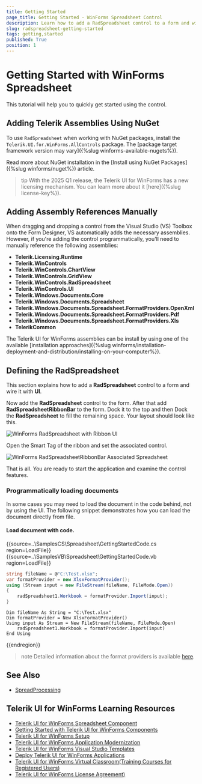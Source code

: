 ```yaml
---
title: Getting Started
page_title: Getting Started - WinForms Spreadsheet Control
description: Learn how to add a RadSpreadsheet control to a form and wire it with UI.
slug: radspreadsheet-getting-started
tags: getting,started
published: True
position: 1
---
```


# Getting Started with WinForms Spreadsheet

This tutorial will help you to quickly get started using the control.

## Adding Telerik Assemblies Using NuGet

To use `RadSpreadsheet` when working with NuGet packages, install the `Telerik.UI.for.WinForms.AllControls` package. The [package target framework version may vary]({%slug winforms-available-nugets%}).

Read more about NuGet installation in the [Install using NuGet Packages]({%slug winforms/nuget%}) article.

>tip With the 2025 Q1 release, the Telerik UI for WinForms has a new licensing mechanism. You can learn more about it [here]({%slug license-key%}).

## Adding Assembly References Manually

When dragging and dropping a control from the Visual Studio (VS) Toolbox onto the Form Designer, VS automatically adds the necessary assemblies. However, if you're adding the control programmatically, you'll need to manually reference the following assemblies:

* __Telerik.Licensing.Runtime__
* __Telerik.WinControls__
* __Telerik.WinControls.ChartView__
* __Telerik.WinControls.GridView__
* __Telerik.WinControls.RadSpreadsheet__
* __Telerik.WinControls.UI__
* __Telerik.Windows.Documents.Core__
* __Telerik.Windows.Documents.Spreadsheet__
* __Telerik.Windows.Documents.Spreadsheet.FormatProviders.OpenXml__
* __Telerik.Windows.Documents.Spreadsheet.FormatProviders.Pdf__
* __Telerik.Windows.Documents.Spreadsheet.FormatProviders.Xls__
* __TelerikCommon__

The Telerik UI for WinForms assemblies can be install by using one of the available [installation approaches]({%slug winforms/installation-deployment-and-distribution/installing-on-your-computer%}). 

## Defining the RadSpreadsheet

This section explains how to add a __RadSpreadsheet__ control to a form and wire it with __UI__.

Now add the __RadSpreadsheet__ control to the form. After that add __RadSpreadsheetRibbonBar__ to the form. Dock it to the top and then Dock the __RadSpreadsheet__ to fill the remaining space. Your layout should look like this.

![WinForms RadSpreadsheet with Ribbon UI](images/spreadsheet-getting-started001.png) 

Open the Smart Tag of the ribbon and set the associated control. 

![WinForms RadSpreadsheetRibbonBar Associated Spreadsheet](images/spreadsheet-getting-started002.png) 

That is all. You are ready to start the application and examine the control features.

### Programmatically loading documents

In some cases you may need to load the document in the code behind, not by using the UI. The following snippet demonstrates how you can load the document directly from file.

#### Load document with code.

{{source=..\SamplesCS\Spreadsheet\GettingStartedCode.cs region=LoadFile}} 
{{source=..\SamplesVB\Spreadsheet\GettingStartedCode.vb region=LoadFile}}

````C#
string fileName = @"C:\Test.xlsx";
var formatProvider = new XlsxFormatProvider();
using (Stream input = new FileStream(fileName, FileMode.Open))
{
    radSpreadsheet1.Workbook = formatProvider.Import(input);
}

````
````VB.NET
Dim fileName As String = "C:\Test.xlsx"
Dim formatProvider = New XlsxFormatProvider()
Using input As Stream = New FileStream(fileName, FileMode.Open)
    radSpreadsheet1.Workbook = formatProvider.Import(input)
End Using

````



{{endregion}} 

>note Detailed information about the format providers is available [here](https://docs.telerik.com/devtools/document-processing/libraries/radspreadprocessing/formats-and-conversion/general-information).

## See Also

* [SpreadProcessing](https://docs.telerik.com/devtools/document-processing/libraries/radspreadprocessing/overview)


## Telerik UI for WinForms Learning Resources
* [Telerik UI for WinForms Spreadsheet Component](https://www.telerik.com/products/winforms/spreadsheet.aspx)
* [Getting Started with Telerik UI for WinForms Components](https://docs.telerik.com/devtools/winforms/getting-started/first-steps)
* [Telerik UI for WinForms Setup](https://docs.telerik.com/devtools/winforms/installation-and-upgrades/installing-on-your-computer)
* [Telerik UI for WinForms Application Modernization](https://docs.telerik.com/devtools/winforms/winforms-converter/overview)
* [Telerik UI for WinForms Visual Studio Templates](https://docs.telerik.com/devtools/winforms/visual-studio-integration/visual-studio-templates)
* [Deploy Telerik UI for WinForms Applications](https://docs.telerik.com/devtools/winforms/deployment-and-distribution/application-deployment)
* [Telerik UI for WinForms Virtual Classroom(Training Courses for Registered Users)](https://learn.telerik.com/learn/course/external/view/elearning/17/telerik-ui-for-winforms)
* [Telerik UI for WinForms License Agreement)](https://www.telerik.com/purchase/license-agreement/winforms-dlw-s)

